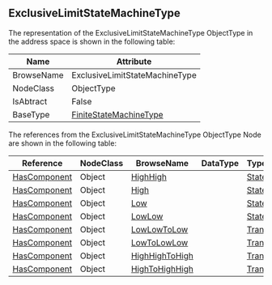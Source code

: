 <!-- objecttype -->
## ExclusiveLimitStateMachineType
  
The representation of the ExclusiveLimitStateMachineType ObjectType in the address space is shown in the following table:  

|Name|Attribute|
|---|---|
|BrowseName|ExclusiveLimitStateMachineType|
|NodeClass|ObjectType|
|IsAbtract|False|
|BaseType|[FiniteStateMachineType](../../../Part5/ObjectTypes/FiniteStateMachineType/readme.md)|

The references from the ExclusiveLimitStateMachineType ObjectType Node are shown in the following table:  

|Reference|NodeClass|BrowseName|DataType|TypeDefinition|ModellingRule|
|---|---|---|---|---|---|
|[HasComponent](../../../Part3/ReferenceTypes/HasComponent/readme.md)|Object|[HighHigh](#HighHigh)||[StateType](../../Part5/ObjectTypes/StateType/readme.md)||
|[HasComponent](../../../Part3/ReferenceTypes/HasComponent/readme.md)|Object|[High](#High)||[StateType](../../Part5/ObjectTypes/StateType/readme.md)||
|[HasComponent](../../../Part3/ReferenceTypes/HasComponent/readme.md)|Object|[Low](#Low)||[StateType](../../Part5/ObjectTypes/StateType/readme.md)||
|[HasComponent](../../../Part3/ReferenceTypes/HasComponent/readme.md)|Object|[LowLow](#LowLow)||[StateType](../../Part5/ObjectTypes/StateType/readme.md)||
|[HasComponent](../../../Part3/ReferenceTypes/HasComponent/readme.md)|Object|[LowLowToLow](#LowLowToLow)||[TransitionType](../../Part5/ObjectTypes/TransitionType/readme.md)||
|[HasComponent](../../../Part3/ReferenceTypes/HasComponent/readme.md)|Object|[LowToLowLow](#LowToLowLow)||[TransitionType](../../Part5/ObjectTypes/TransitionType/readme.md)||
|[HasComponent](../../../Part3/ReferenceTypes/HasComponent/readme.md)|Object|[HighHighToHigh](#HighHighToHigh)||[TransitionType](../../Part5/ObjectTypes/TransitionType/readme.md)||
|[HasComponent](../../../Part3/ReferenceTypes/HasComponent/readme.md)|Object|[HighToHighHigh](#HighToHighHigh)||[TransitionType](../../Part5/ObjectTypes/TransitionType/readme.md)||


